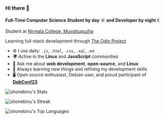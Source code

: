 ### Hi there 👋

#### Full-Time Computer Science Student by day ☼ and Developer by night ☾

Student at [Nirmala College, Muvattupuzha](https://nirmalacollege.ac.in/)

Learning full-stack development through [The Odin Project](https://www.theodinproject.com)

- ⚙️ I use daily: `.js`, `.html`, `.css`, `.sql`, `.md`
- 🌍 Active in the **Linux** and **JavaScript** communities
- 💬 Ask me about **web development**, **open-source**, and **Linux**
- 🚀 Always learning new things and refining my development skills
- 🖥️ Open source enthusiast, Debian user, and proud participant of **[DebConf23](https://debconf23.debconf.org/)**

![shonebinu's Stats](https://github-readme-stats.vercel.app/api?username=shonebinu&theme=dark&show_icons=true&hide_border=true&count_private=true)

![shonebinu's Streak](https://github-readme-streak-stats.herokuapp.com/?user=shonebinu&theme=dark&hide_border=true)

![shonebinu's Top Languages](https://github-readme-stats.vercel.app/api/top-langs/?username=shonebinu&theme=dark&show_icons=true&hide_border=true&layout=compact)
